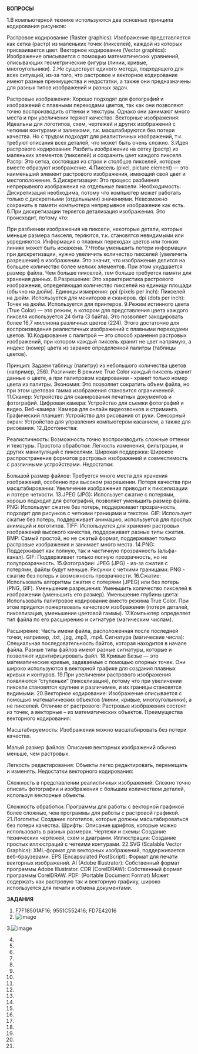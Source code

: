 **ВОПРОСЫ**

1.В компьютерной технике используются два основных принципа кодирования рисунков:

Растровое кодирование (Raster graphics): Изображение представляется как сетка (растр) из маленьких точек (пикселей), каждой из которых присваивается цвет.
Векторное кодирование (Vector graphics): Изображение описывается с помощью математических уравнений, описывающих геометрические фигуры (линии, кривые, многоугольники).
2.Не существует единого метода, подходящего для всех ситуаций, из-за того, что растровое и векторное кодирование имеют разные преимущества и недостатки, а также они предназначены для разных типов изображений и разных задач.

Растровые изображения: Хорошо подходят для фотографий и изображений с плавными переходами цветов, так как они позволяют точно воспроизводить оттенки и текстуры. Однако они занимают много места и при увеличении теряют качество.
Векторные изображения: Идеальны для логотипов, схем, чертежей и других изображений с четкими контурами и заливками, т.к. масштабируются без потери качества. Но с трудом подходят для реалистичных изображений, т.к. требуют описания всех деталей, что может быть очень сложно.
3.Идея растрового кодирования: Разбить изображение на сетку (растр) из маленьких элементов (пикселей) и сохранить цвет каждого пикселя.
Растр: Это сетка, состоящая из строк и столбцов пикселей, которые вместе образуют изображение.
4.Пиксель (pixel, picture element) — это наименьший элемент растрового изображения, имеющий свой цвет и местоположение.
5.Дискретизация: Это процесс разбиения непрерывного изображения на отдельные пиксели.
Необходимость: Дискретизация необходима, потому что компьютер может работать только с дискретными (отдельными) значениями. Невозможно сохранить в памяти компьютера непрерывное изображение как есть.
6.При дискретизации теряется детализация изображения. Это происходит, потому что:

При разбиении изображения на пиксели, некоторые детали, которые меньше размера пикселя, теряются, т.к. становятся невидимыми или усредняются.
Информация о плавных переходах цветов или тонких линиях может быть искажена.
7.Чтобы уменьшить потери информации при дискретизации, нужно увеличить количество пикселей (увеличить разрешение) в изображении. Это значит, что изображение делится на большее количество более мелких элементов. При этом ухудшается размер файла. Чем больше пикселей, тем больше требуется памяти для хранения данных.
8.Разрешение: Это характеристика растрового изображения, определяющая количество пикселей на единицу площади (обычно на дюйм).
Единицы измерения:
ppi (pixels per inch): Пикселей на дюйм. Используется для мониторов и сканеров.
dpi (dots per inch): Точек на дюйм. Используется для принтеров.
9.Режим истинного цвета (True Color) — это режим, в котором для представления цвета каждого пикселя используется 24 бита (3 байта). Это позволяет закодировать более 16,7 миллиона различных цветов (224). Этого достаточно для воспроизведения реалистичных изображений с плавными переходами цветов.
10.Кодирование с палитрой — это способ хранения растровых изображений, при котором каждый пиксель хранит не цвет напрямую, а индекс (номер) цвета из заранее определенной палитры (таблицы цветов).

Принцип: Задаем таблицу (палитру) из небольшого количества цветов (например, 256).
Различие: В режиме True Color каждый пиксель хранит данные о цвете, а при палитровом кодировании - хранит только номер цвета из палитры.
Экономия: Это позволяет сократить объем файла, но при этом цветовая гамма изображения становится ограниченной.
11.Сканер: Устройство для сканирования печатных документов и фотографий.
Цифровая камера: Устройство для съемки фотографий и видео.
Веб-камера: Камера для онлайн видеозвонков и стриминга.
Графический планшет: Устройство для рисования от руки.
Сенсорный экран: Устройство для управления компьютером касанием, а также для рисования.
12.Достоинства:

Реалистичность: Возможность точно воспроизводить сложные оттенки и текстуры.
Простота обработки: Легкость изменения, фильтрации, и других манипуляций с пикселями.
Широкая поддержка: Широкое распространение форматов растровых изображений и совместимость с различными устройствами.
Недостатки:

Большой размер файлов: Требуется много места для хранения изображений, особенно при высоком разрешении.
Потеря качества при масштабировании: Увеличение изображения приводит к пикселизации и потере четкости.
13.JPEG (JPG): Использует сжатие с потерями, хорошо подходит для фотографий, позволяет уменьшить размер файла.
PNG: Использует сжатие без потерь, поддерживает прозрачность, подходит для рисунков с четкими границами и текстом.
GIF: Использует сжатие без потерь, поддерживает анимацию, используется для простых анимаций и логотипов.
TIFF: Используется для хранения растровых изображений высокого качества, поддерживает разные типы сжатия.
BMP: Самый простой, но не сжатый формат, поддерживает только растровые изображения и занимает много места.
14.PNG: Поддерживает как полную, так и частичную прозрачность (альфа-канал).
GIF: Поддерживает только полную прозрачность, но не полупрозрачность.
15.Фотографии: JPEG (JPG) - из-за сжатия с потерями, файлы будут меньше.
Рисунки с четкими границами: PNG - сжатие без потерь и возможность прозрачности.
16.Сжатие: Использовать алгоритмы сжатия с потерями (JPEG) или без потерь (PNG, GIF).
Уменьшение разрешения: Уменьшить количество пикселей в изображении (уменьшить его размер).
Уменьшение глубины цвета: Использовать палитровое кодирование вместо режима True Color.
При этом придется пожертвовать качеством изображения (потеря деталей, пикселизация, уменьшение цветовой гаммы).
17.Компьютер определяет тип файла по его расширению и сигнатуре (магическим числам).

Расширение: Часть имени файла, расположенная после последней точки, например, .txt, .jpg, .mp3, .mp4.
Сигнатура (магические числа): Специальная последовательность байтов, которая находится в начале файла. Разные типы файлов имеют разные сигнатуры, которые и позволяют идентифицировать файл.
18.Кривые Безье — это математические кривые, задаваемые с помощью опорных точек. Они широко используются в векторной графике для создания плавных кривых и контуров.
19.При увеличении растрового изображения появляются “ступеньки” (пикселизация), потому что при увеличении пиксели становятся крупнее и различимее, и их границы становятся видимыми.
20.Векторное кодирование: Изображение описывается с помощью математических объектов (линии, кривые, многоугольники), а не пикселей.
Отличие от растрового: Растровые изображения состоят из точек, а векторные – из математических объектов.
Преимущества векторного кодирования:

Масштабируемость: Изображения можно масштабировать без потери качества.

Малый размер файлов: Описания векторных изображений обычно меньше, чем растровых.

Легкость редактирования: Объекты легко редактировать, перемещать и изменять. Недостатки векторного кодирования:

Сложность в представлении реалистичных изображений: Сложно точно описать фотографии и изображения с большим количеством деталей, используя векторные объекты.

Сложность обработки: Программы для работы с векторной графикой более сложные, чем программы для работы с растровой графикой.
21.Логотипы: Создание логотипов, которые должны масштабироваться без потери качества.
Шрифты: Описание шрифтов, которые можно использовать в разных размерах.
Чертежи и схемы: Создание технических чертежей, схем и диаграмм.
Иллюстрации: Создание простых иллюстраций с четкими контурами.
22.SVG (Scalable Vector Graphics): XML-формат для векторных изображений, поддерживается веб-браузерами.
EPS (Encapsulated PostScript): Формат для печати векторных изображений.
AI (Adobe Illustrator): Собственный формат программы Adobe Illustrator.
CDR (CorelDRAW): Собственный формат программы CorelDRAW.
PDF: (Portable Document Format) Может содержать как растровую так и векторную графику, широко используется для печати и обмена документами.

**ЗАДАНИЯ**

1. F7F18501AF16; 9551C552416; FD7E42016
2. ![image](https://github.com/user-attachments/assets/e8f95fe4-4aca-4114-b7d1-3e69064f85c7)

3.![image](https://github.com/user-attachments/assets/483d8d1d-b77b-4e63-838c-8add50d19a6d)

4.
5.
6.
7.
8.
9.
10.
11.
12.
13.
14.
15.
16.
17.
18.
19.
20.
21.
